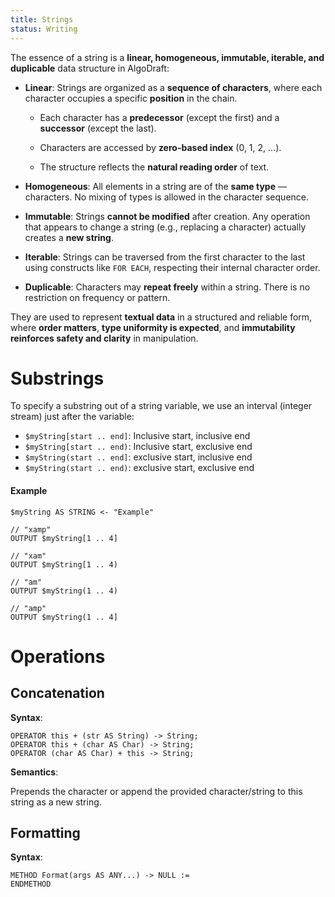 ```yaml
---
title: Strings
status: Writing
---
```

The essence of a string is a **linear, homogeneous, immutable, iterable, and duplicable** data structure in AlgoDraft:

- **Linear**: Strings are organized as a **sequence of characters**, where each character occupies a specific **position** in the chain.
    
    - Each character has a **predecessor** (except the first) and a **successor** (except the last).
    
    - Characters are accessed by **zero-based index** (0, 1, 2, …).
    
    - The structure reflects the **natural reading order** of text.
    
- **Homogeneous**: All elements in a string are of the **same type** — characters. No mixing of types is allowed in the character sequence.

- **Immutable**: Strings **cannot be modified** after creation. Any operation that appears to change a string (e.g., replacing a character) actually creates a **new string**.

- **Iterable**: Strings can be traversed from the first character to the last using constructs like `FOR EACH`, respecting their internal character order.

- **Duplicable**: Characters may **repeat freely** within a string. There is no restriction on frequency or pattern.

They are used to represent **textual data** in a structured and reliable form, where **order matters**, **type uniformity is expected**, and **immutability reinforces safety and clarity** in manipulation.


# Substrings
To specify a substring out of a string variable, we use an interval (integer stream) just after the variable:
* `$myString[start .. end]`: Inclusive start, inclusive end
* `$myString[start .. end)`: Inclusive start, exclusive end
* `$myString(start .. end]`: exclusive start, inclusive end
* `$myString(start .. end)`: exclusive start, exclusive end

#### Example
```
$myString AS STRING <- "Example"

// "xamp"
OUTPUT $myString[1 .. 4]

// "xam"
OUTPUT $myString[1 .. 4)

// "am"
OUTPUT $myString(1 .. 4)

// "amp"
OUTPUT $myString(1 .. 4]
```

# Operations

## Concatenation

**Syntax**:

```AlgoDraft
OPERATOR this + (str AS String) -> String;
OPERATOR this + (char AS Char) -> String;
OPERATOR (char AS Char) + this -> String;
```

**Semantics**:

Prepends the character or append the provided character/string to this string as a new string.

## Formatting

**Syntax**:

```
METHOD Format(args AS ANY...) -> NULL :=
ENDMETHOD
```


